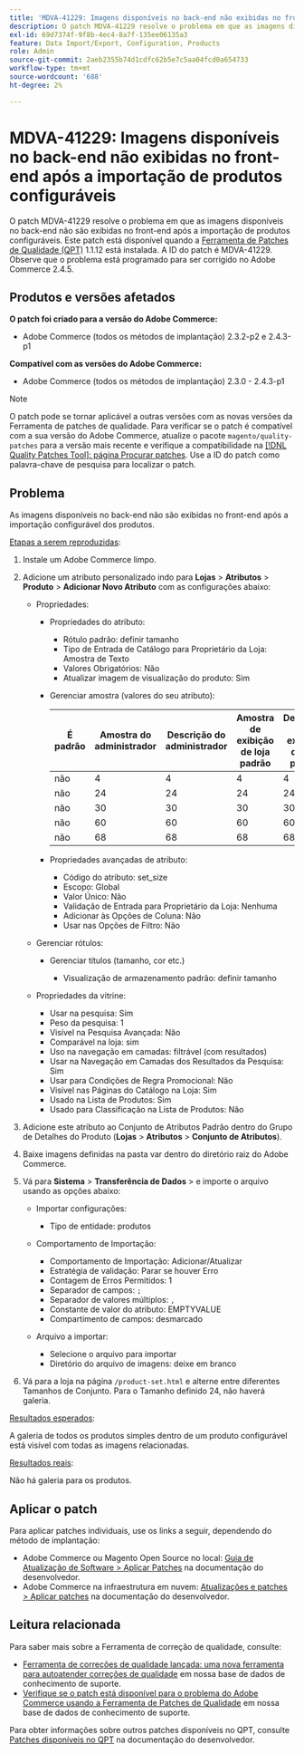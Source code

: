 ```yaml
---
title: 'MDVA-41229: Imagens disponíveis no back-end não exibidas no front-end após a importação de produtos configuráveis'
description: O patch MDVA-41229 resolve o problema em que as imagens disponíveis no back-end não são exibidas no front-end após a importação de produtos configuráveis. Este patch está disponível quando a [Ferramenta de correções de qualidade (QPT)](/help/announcements/adobe-commerce-announcements/magento-quality-patches-released-new-tool-to-self-serve-quality-patches.md) 1.1.12 está instalada. A ID do patch é MDVA-41229. Observe que o problema está programado para ser corrigido no Adobe Commerce 2.4.5.
exl-id: 69d7374f-9f8b-4ec4-8a7f-135ee06135a3
feature: Data Import/Export, Configuration, Products
role: Admin
source-git-commit: 2aeb2355b74d1cdfc62b5e7c5aa04fcd0a654733
workflow-type: tm+mt
source-wordcount: '688'
ht-degree: 2%

---
```


# MDVA-41229: Imagens disponíveis no back-end não exibidas no front-end após a importação de produtos configuráveis

O patch MDVA-41229 resolve o problema em que as imagens disponíveis no back-end não são exibidas no front-end após a importação de produtos configuráveis. Este patch está disponível quando a [Ferramenta de Patches de Qualidade (QPT)](/help/announcements/adobe-commerce-announcements/magento-quality-patches-released-new-tool-to-self-serve-quality-patches.md) 1.1.12 está instalada. A ID do patch é MDVA-41229. Observe que o problema está programado para ser corrigido no Adobe Commerce 2.4.5.

## Produtos e versões afetados

**O patch foi criado para a versão do Adobe Commerce:**

* Adobe Commerce (todos os métodos de implantação) 2.3.2-p2 e 2.4.3-p1

**Compatível com as versões do Adobe Commerce:**

* Adobe Commerce (todos os métodos de implantação) 2.3.0 - 2.4.3-p1

>[!NOTE]
>
>O patch pode se tornar aplicável a outras versões com as novas versões da Ferramenta de patches de qualidade. Para verificar se o patch é compatível com a sua versão do Adobe Commerce, atualize o pacote `magento/quality-patches` para a versão mais recente e verifique a compatibilidade na [[!DNL Quality Patches Tool]: página Procurar patches](https://experienceleague.adobe.com/tools/commerce-quality-patches/index.html?lang=pt-BR). Use a ID do patch como palavra-chave de pesquisa para localizar o patch.

## Problema

As imagens disponíveis no back-end não são exibidas no front-end após a importação configurável dos produtos.

<u>Etapas a serem reproduzidas</u>:

1. Instale um Adobe Commerce limpo.
1. Adicione um atributo personalizado indo para **Lojas** > **Atributos** > **Produto** > **Adicionar Novo Atributo** com as configurações abaixo:

   * Propriedades:
      * Propriedades do atributo:

         * Rótulo padrão: definir tamanho
         * Tipo de Entrada de Catálogo para Proprietário da Loja: Amostra de Texto
         * Valores Obrigatórios: Não
         * Atualizar imagem de visualização do produto: Sim

      * Gerenciar amostra (valores do seu atributo):

        | É padrão | Amostra do administrador | Descrição do administrador | Amostra de exibição de loja padrão | Descrição da exibição da loja padrão |
        |---|---|---|---|---|
        | não | 4 | 4 | 4 | 4 |
        | não | 24 | 24 | 24 | 24 |
        | não | 30 | 30 | 30 | 30 |
        | não | 60 | 60 | 60 | 60 |
        | não | 68 | 68 | 68 | 68 |

      * Propriedades avançadas de atributo:

         * Código do atributo: set_size
         * Escopo: Global
         * Valor Único: Não
         * Validação de Entrada para Proprietário da Loja: Nenhuma
         * Adicionar às Opções de Coluna: Não
         * Usar nas Opções de Filtro: Não

   * Gerenciar rótulos:

      * Gerenciar títulos (tamanho, cor etc.)

         * Visualização de armazenamento padrão: definir tamanho

   * Propriedades da vitrine:

      * Usar na pesquisa: Sim
      * Peso da pesquisa: 1
      * Visível na Pesquisa Avançada: Não
      * Comparável na loja: sim
      * Uso na navegação em camadas: filtrável (com resultados)
      * Usar na Navegação em Camadas dos Resultados da Pesquisa: Sim
      * Usar para Condições de Regra Promocional: Não
      * Visível nas Páginas do Catálogo na Loja: Sim
      * Usado na Lista de Produtos: Sim
      * Usado para Classificação na Lista de Produtos: Não

1. Adicione este atributo ao Conjunto de Atributos Padrão dentro do Grupo de Detalhes do Produto (**Lojas** > **Atributos** > **Conjunto de Atributos**).
1. Baixe imagens definidas na pasta var dentro do diretório raiz do Adobe Commerce.
1. Vá para **Sistema** > **Transferência de Dados** > e importe o arquivo usando as opções abaixo:

   * Importar configurações:

      * Tipo de entidade: produtos

   * Comportamento de Importação:

      * Comportamento de Importação: Adicionar/Atualizar
      * Estratégia de validação: Parar se houver Erro
      * Contagem de Erros Permitidos: 1
      * Separador de campos: `;`
      * Separador de valores múltiplos: `,`
      * Constante de valor do atributo: EMPTYVALUE
      * Compartimento de campos: desmarcado

   * Arquivo a importar:

      * Selecione o arquivo para importar
      * Diretório do arquivo de imagens: deixe em branco

1. Vá para a loja na página `/product-set.html` e alterne entre diferentes Tamanhos de Conjunto. Para o Tamanho definido 24, não haverá galeria.

<u>Resultados esperados</u>:

A galeria de todos os produtos simples dentro de um produto configurável está visível com todas as imagens relacionadas.

<u>Resultados reais</u>:

Não há galeria para os produtos.

## Aplicar o patch

Para aplicar patches individuais, use os links a seguir, dependendo do método de implantação:

* Adobe Commerce ou Magento Open Source no local: [Guia de Atualização de Software > Aplicar Patches](https://experienceleague.adobe.com/pt-br/docs/commerce-operations/tools/quality-patches-tool/usage) na documentação do desenvolvedor.
* Adobe Commerce na infraestrutura em nuvem: [Atualizações e patches > Aplicar patches](https://experienceleague.adobe.com/pt-br/docs/commerce-cloud-service/user-guide/develop/upgrade/apply-patches) na documentação do desenvolvedor.

## Leitura relacionada

Para saber mais sobre a Ferramenta de correção de qualidade, consulte:

* [Ferramenta de correções de qualidade lançada: uma nova ferramenta para autoatender correções de qualidade](/help/announcements/adobe-commerce-announcements/magento-quality-patches-released-new-tool-to-self-serve-quality-patches.md) em nossa base de dados de conhecimento de suporte.
* [Verifique se o patch está disponível para o problema do Adobe Commerce usando a Ferramenta de Patches de Qualidade](/help/support-tools/patches-available-in-qpt-tool/check-patch-for-magento-issue-with-magento-quality-patches.md) em nossa base de dados de conhecimento de suporte.

Para obter informações sobre outros patches disponíveis no QPT, consulte [Patches disponíveis no QPT](https://experienceleague.adobe.com/tools/commerce-quality-patches/index.html?lang=pt-BR) na documentação do desenvolvedor.
